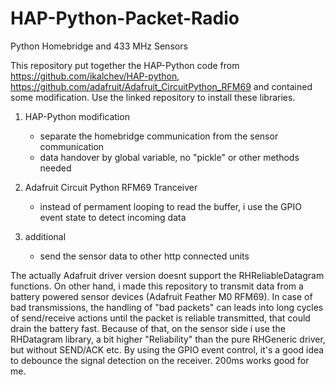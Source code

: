 # HAP-Python-Packet-Radio
Python Homebridge and 433 MHz Sensors

This repository put together the HAP-Python code from https://github.com/ikalchev/HAP-python, https://github.com/adafruit/Adafruit_CircuitPython_RFM69 and contained some modification.
Use the linked repository to install these libraries. 

1) HAP-Python modification
    - separate the homebridge communication from the sensor communication
    - data handover by global variable, no "pickle" or other methods needed

2) Adafruit Circuit Python RFM69 Tranceiver

    - instead of permament looping to read the buffer, i use the GPIO event state to detect incoming data

3)  additional

    - send the sensor data to other http connected units

The actually Adafruit driver version doesnt support the RHReliableDatagram functions. On other hand, i made this repository to transmit data from a battery powered sensor devices (Adafruit Feather M0 RFM69). In case of bad transmissions, the handling of "bad packets" can leads into long cycles of send/receive actions until the packet is reliable transmitted, that could drain the battery fast.
Because of that, on the sensor side i use the RHDatagram library, a bit higher "Reliability" than the pure RHGeneric driver, but without SEND/ACK etc.
By using the GPIO event control, it's a good idea to debounce the signal detection on the receiver. 200ms works good for me.
